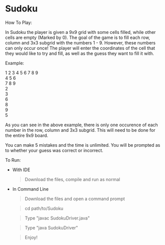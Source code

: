 # Sudoku

How To Play:

In Sudoku the player is given a 9x9 grid with some cells filled, while other cells are empty (Marked by 0).
The goal of the game is to fill each row, column and 3x3 subgrid with the numbers 1 - 9. However, these numbers can only
occur once! The player will enter the coordinates of the cell that they would like to try and fill, as well as the guess
they want to fill it with.

Example:

1 2 3 4 5 6 7 8 9              
4 5 6            
7 8 9            
2                 
3                 
6                  
8                   
9                   
5                   

As you can see in the above example, there is only one occurence of each number in the row, column and 3x3 subgrid.
This will need to be done for the entire 9x9 board.

You can make 5 mistakes and the time is unlimited. You will be prompted as to whether your guess was correct or incorrect.

To Run:
  - With IDE
    > Download the files, compile and run as normal
  - In Command Line
    > Download the files and open a command prompt
    
    > cd path/to/Sudoku
    
    > Type "javac SudokuDriver.java"
    
    > Type "java SudokuDriver"
    
    > Enjoy!
